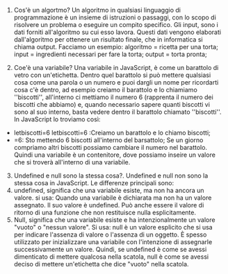 1. Cos'è un algortmo?
Un algoritmo in qualsiasi linguaggio di programmazione è un insieme di istruzioni o passaggi, con lo scopo di risolvere un problema o eseguire un compito specifico. 
Gli input, sono i dati forniti all'algoritmo su cui esso lavora. Questi dati vengono elaborati dall'algoritmo per ottenere un risultato finale, che in informatica si chiama output. 
Facciamo un esempio: 
algoritmo = ricetta per una torta;
input = ingredienti necessari per fare la torta;
output = torta pronta;

2. Coe'è una variabile?
Una variabile in JavaScript, è come un barattolo di vetro con un'etichetta. 
Dentro quel barattolo si può mettere qualsiasi cosa come una parola o un numero e puoi dargli un nome per ricordarti cosa c'è dentro, ad esempio creiamo il barattolo e lo chiamiamo ''biscotti'', all'interno ci mettiamo il numero 6 (rapprenta il numero dei biscotti che abbiamo) e, quando necessario sapere quanti biscotti vi sono al suo interno, basta vedere dentro il barattolo chiamato ''biscotti''.
In JavaScript lo troviamo così:
- letbiscotti=6
letbiscotti=6 :Creiamo un barattolo e lo chiamo biscotti;
- =6: Sto mettendo 6 biscotti all'interno del barsattolo;
Se un giorno compriamo altri biscotti possiamo cambiare il numero nel barattolo.
Quindi una variabile è un contenitore, dove possiamo inseire un valore che si troverà all'interno di una variabile.

3. Undefined e null sono la stessa cosa?.
Undefined e null non sono la stessa cosa in JavaScript. Le differenze principali sono: 
1. undefined, significa che una variabile esiste, ma non ha ancora un valore. 
si usa: Quando una variabile è dichiarata ma non ha un valore assegnato.
Il suo valore è undefined. 
Può anche essere il valore di ritorno di una funzione che non restituisce nulla esplicitamente.
2. Null, significa che una variabile esiste e ha intenzionalmente un valore "vuoto" o "nessun valore". 
Si usa: null è un valore esplicito che si usa per indicare l'assenza di valore o l'assenza di un oggetto.
È spesso utilizzato per inizializzare una variabile con l'intenzione di assegnarle successivamente un valore. 
Quindi, se undefined è come se avessi dimenticato di mettere qualcosa nella scatola, null è come se avessi deciso di mettere un'etichetta che dice "vuoto" nella scatola. 